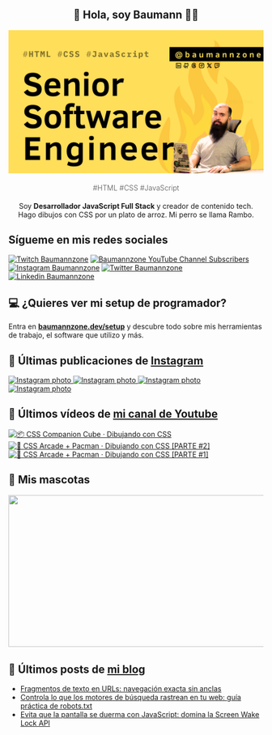 <p align="center">
   <h2 align="center">👋 Hola, soy Baumann 👨‍💻</h2>
   <img align="center" src="img/Senior Software Engineer.png" />
   <h4 align="center" style="font-weight: 300; color: #555;">#HTML #CSS #JavaScript</h4>
</p>

<p align="center" style="margin-bottom: 20px">Soy <strong>Desarrollador JavaScript Full Stack</strong> y creador de contenido tech.
<br/>
Hago dibujos con CSS por un plato de arroz. Mi perro se llama Rambo.
</p>

## Sígueme en mis redes sociales

[![Twitch Baumannzone](https://img.shields.io/twitch/status/baumannzone?style=social)](https://twitch.tv/baumannzone)
[![Baumannzone YouTube Channel Subscribers](https://img.shields.io/youtube/channel/subscribers/UCTTj5ztXnGeDRPFVsBp7VMA?style=social)](https://youtube.com/rambitojs)
[![Instagram Baumannzone](https://img.shields.io/badge/Baumannzone--_.svg?label=Instagram&style=social&logo=instagram)](https://instagram.com/baumannzone)
[![Twitter Baumannzone](https://img.shields.io/twitter/follow/Baumannzone?label=Twitter&style=social)](https://twitter.com/baumannzone)
[![Linkedin Baumannzone](https://img.shields.io/badge/LinkedIn-ffffff?logo=linkedin&logoColor=black)](https://www.linkedin.com/in/baumannzone/)

## 💻 ¿Quieres ver mi setup de programador?

Entra en **[baumannzone.dev/setup](https://www.baumannzone.dev/uses)** y descubre todo sobre mis herramientas de trabajo, el software que utilizo y más.

## 🍒 Últimas publicaciones de [Instagram](https://instagram.com/baumannzone)


<a href='https://instagram.com/p/DEpkrbetIcU' target='_blank'>
  <img width='20%' src='https://instagram.fkun2-1.fna.fbcdn.net/v/t51.29350-15/473346121_571509542429509_8611819193947225853_n.jpg?stp=dst-jpg_e35_s1080x1080_tt6&_nc_ht=instagram.fkun2-1.fna.fbcdn.net&_nc_cat=101&_nc_ohc=KVjB_CM_azwQ7kNvgF3Bv-G&_nc_gid=6882a4f6d62741a293542008501c0ba5&edm=APU89FABAAAA&ccb=7-5&oh=00_AYAJS0OqRVKOpmyWsGliAzzCwD5OJ1Cx8pYJmZv667zZIQ&oe=678AE58F&_nc_sid=bc0c2c' alt='Instagram photo' />
</a>
<a href='https://instagram.com/p/DEQuhwEtFb6' target='_blank'>
  <img width='20%' src='https://instagram.fkun2-1.fna.fbcdn.net/v/t51.29350-15/472132567_1159753572335760_2457642271779760959_n.jpg?stp=dst-jpg_e35_s1080x1080_tt6&_nc_ht=instagram.fkun2-1.fna.fbcdn.net&_nc_cat=100&_nc_ohc=541DjUW68pwQ7kNvgHJGMpr&_nc_gid=6882a4f6d62741a293542008501c0ba5&edm=APU89FABAAAA&ccb=7-5&oh=00_AYDQZ8p_g1DTXVLmh8puooPzEjLT5jdgvELTd512cYCQRg&oe=678ADEAA&_nc_sid=bc0c2c' alt='Instagram photo' />
</a>
<a href='https://instagram.com/p/DDCednuAYvl' target='_blank'>
  <img width='20%' src='https://instagram.fkun2-1.fna.fbcdn.net/v/t51.29350-15/468898075_1120998739636638_1862276146382503666_n.jpg?stp=dst-jpg_e35_s1080x1080_tt6&_nc_ht=instagram.fkun2-1.fna.fbcdn.net&_nc_cat=106&_nc_ohc=YhUv1qlknrIQ7kNvgHVocOE&_nc_gid=6882a4f6d62741a293542008501c0ba5&edm=APU89FABAAAA&ccb=7-5&oh=00_AYDicxW9--66PMQXBuBDmnzbAjxLm6p8JMl5ox3oxmzv7Q&oe=678ABCEF&_nc_sid=bc0c2c' alt='Instagram photo' />
</a>
<a href='https://instagram.com/p/DC1mM2qv27-' target='_blank'>
  <img width='20%' src='https://instagram.fkun2-1.fna.fbcdn.net/v/t51.2885-15/468424479_18468104605005591_4234816014177956777_n.jpg?stp=dst-jpg_e15_fr_p1080x1080_tt6&_nc_ht=instagram.fkun2-1.fna.fbcdn.net&_nc_cat=103&_nc_ohc=DQJjIUAmEoAQ7kNvgH_xNaY&_nc_gid=6882a4f6d62741a293542008501c0ba5&edm=APU89FABAAAA&ccb=7-5&oh=00_AYBhOWEDygt-lmZsyhn50LEfHIduuQLP_p_NOX8dLuRJAQ&oe=678AE962&_nc_sid=bc0c2c' alt='Instagram photo' />
</a>

## 🫶 Últimos vídeos de [mi canal de Youtube](https://youtube.com/rambitojs?sub_confirmation=1)


<a href='https://youtu.be/W6xwoSJahA0' target='_blank'>
  <img width='30%' src='https://img.youtube.com/vi/W6xwoSJahA0/mqdefault.jpg' alt='📦 CSS Companion Cube · Dibujando con CSS' />
</a>
<a href='https://youtu.be/9C3NXVXewH8' target='_blank'>
  <img width='30%' src='https://img.youtube.com/vi/9C3NXVXewH8/mqdefault.jpg' alt='👾 CSS Arcade + Pacman · Dibujando con CSS [PARTE #2]' />
</a>
<a href='https://youtu.be/2ahqLdgkSxA' target='_blank'>
  <img width='30%' src='https://img.youtube.com/vi/2ahqLdgkSxA/mqdefault.jpg' alt='👾 CSS Arcade + Pacman · Dibujando con CSS [PARTE #1]' />
</a>

## 🦥 Mis mascotas

<a href="https://baumannzone.dev/uses" target="_blank">
  <img
    src="https://render.gitanimals.org/farms/baumannzone"
    width="600"
    height="300"
  />
</a>

## 📝 Últimos posts de [mi blog](https://www.baumannzone.dev/blog)

- [Fragmentos de texto en URLs: navegación exacta sin anclas](https://baumannzone.dev/blog/fragmentos-de-texto-en-urls-navegacion-exacta-sin-anclas/)
- [Controla lo que los motores de búsqueda rastrean en tu web: guía práctica de robots.txt](https://baumannzone.dev/blog/controla-lo-que-los-motores-de-busqueda-rastrean-en-tu-web-guia-practica-de-robots-txt/)
- [Evita que la pantalla se duerma con JavaScript: domina la Screen Wake Lock API](https://baumannzone.dev/blog/evita-que-la-pantalla-se-duerma-con-javascript-domina-la-screen-wake-lock-api/)
